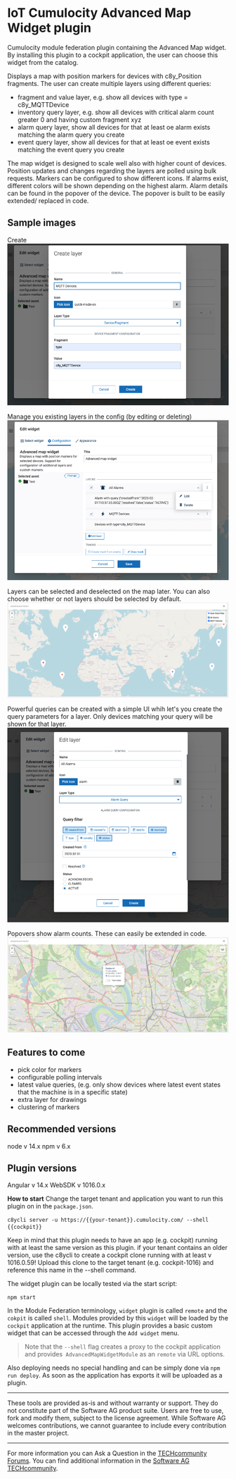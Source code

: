 # IoT Cumulocity Advanced Map Widget plugin
Cumulocity module federation plugin containing the Advanced Map widget. By installing this plugin to a cockpit application, the user can choose this widget from the catalog.

Displays a map with position markers for devices with c8y_Position fragments. The user can create multiple layers using different queries:
- fragment and value layer, e.g. show all devices with type = c8y_MQTTDevice
- inventory query layer, e.g. show all devices with critical alarm count greater 0 and having custom fragment xyz
- alarm query layer, show all devices for that at least oe alarm exists matching the alarm query you create
- event query layer, show all devices for that at least oe event exists matching the event query you create

The map widget is designed to scale well also with higher count of devices. Position updates and changes regarding the layers are polled using bulk requests.
Markers can be configured to show different icons. If alarms exist, different colors will be shown depending on the highest alarm.
Alarm details can be found in the popover of the device. The popover is built to be easily extended/ replaced in code.


## Sample images

Create
![alt Create device fragment layer example](/docs/create-device-fragment-layer.png)

Manage you existing layers in the config (by editing or deleting)
![alt Manage layers](/docs/widget-config.png)

Layers can be selected and deselected on the map later. You can also choose whether or not layers should be selected by default.
![alt Layers](/docs/layers.png)

Powerful queries can be created with a simple UI whih let's you create the query parameters for a layer. Only devices matching your query will be shown for that layer.
![alt Alarm query layer example](/docs/edit-alarm-layer.png)

Popovers show alarm counts. These can easily be extended in code.
![alt Popover example](/docs/popover-example.png)

## Features to come

- pick color for markers
- configurable polling intervals
- latest value queries, (e.g. only show devices where latest event states that the machine is in a specific state)
- extra layer for drawings
- clustering of markers

## Recommended versions
node v 14.x
npm v 6.x

## Plugin versions
Angular v 14.x
WebSDK v 1016.0.x

**How to start**
Change the target tenant and application you want to run this plugin on in the `package.json`.

```
c8ycli server -u https://{{your-tenant}}.cumulocity.com/ --shell {{cockpit}}
```
Keep in mind that this plugin needs to have an app (e.g. cockpit) running with at least the same version as this plugin. if your tenant contains an older version, use the c8ycli to create a cockpit clone running with at least v 1016.0.59! Upload this clone to the target tenant (e.g. cockpit-1016) and reference this name in the --shell command.

The widget plugin can be locally tested via the start script:

```
npm start
```

In the Module Federation terminology, `widget` plugin is called `remote` and the `cokpit` is called `shell`. Modules provided by this `widget` will be loaded by the `cockpit` application at the runtime. This plugin provides a basic custom widget that can be accessed through the `Add widget` menu.

> Note that the `--shell` flag creates a proxy to the cockpit application and provides` AdvancedMapWidgetModule` as an `remote` via URL options.

Also deploying needs no special handling and can be simply done via `npm run deploy`. As soon as the application has exports it will be uploaded as a plugin.

------------------------------
These tools are provided as-is and without warranty or support. They do not constitute part of the Software AG product suite. Users are free to use, fork and modify them, subject to the license agreement. While Software AG welcomes contributions, we cannot guarantee to include every contribution in the master project.
_____________________
For more information you can Ask a Question in the [TECHcommunity Forums](http://tech.forums.softwareag.com/techjforum/forums/list.page?product=cumulocity).
You can find additional information in the [Software AG TECHcommunity](http://techcommunity.softwareag.com/home/-/product/name/cumulocity).
